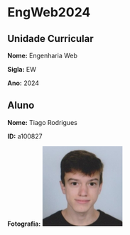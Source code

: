 # EngWeb2024

## Unidade Curricular

**Nome:** Engenharia Web

**Sigla:** EW

**Ano:** 2024

## Aluno

**Nome:** Tiago Rodrigues

**ID:** a100827

**Fotografia:**
![Fotografia do aluno](./myfoto.jpeg)
